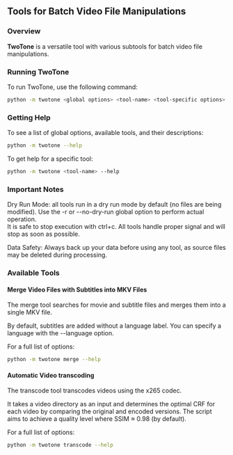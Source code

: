 ## Tools for Batch Video File Manipulations

### Overview

**TwoTone** is a versatile tool with various subtools for batch video file manipulations.

### Running TwoTone

To run TwoTone, use the following command:

```bash
python -m twotone <global options> <tool-name> <tool-specific options>
```

### Getting Help

To see a list of global options, available tools, and their descriptions:

```bash
python -m twotone --help
```

To get help for a specific tool:

```bash
python -m twotone <tool-name> --help
```

### Important Notes

Dry Run Mode: all tools run in a dry run mode by default (no files are being modified). Use the -r or --no-dry-run global option to perform actual operation.<br/>
It is safe to stop execution with ctrl+c. All tools handle proper signal and will stop as soon as possible.<br/>

Data Safety: Always back up your data before using any tool, as source files may be deleted during processing.

### Available Tools
#### Merge Video Files with Subtitles into MKV Files

The merge tool searches for movie and subtitle files and merges them into a single MKV file.

By default, subtitles are added without a language label. You can specify a language with the --language option.

For a full list of options:

```bash
python -m twotone merge --help
```

#### Automatic Video transcoding

The transcode tool transcodes videos using the x265 codec.

It takes a video directory as an input and determines the optimal CRF for each video by comparing the original and encoded versions.
The script aims to achieve a quality level where SSIM ≈ 0.98 (by default).

For a full list of options:

```bash
python -m twotone transcode --help
```
